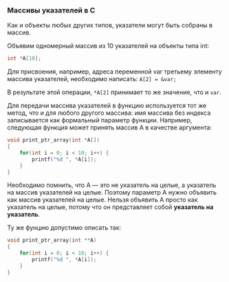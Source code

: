 ### Массивы указателей в С ###

Как и объекты любых других типов, указатели могут быть собраны в массив.

Объявим одномерный массив из 10 указателей на объекты типа int:
```c
int *A[10];
```
Для присвоения, например, адреса переменной var третьему элементу массива указателей, необходимо 
написать: `A[2] = &var;`

В результате этой операции, `*A[2]` принимает то же значение, что и `var`.

Для передачи массива указателей в функцию используется тот же метод, что и для любого другого массива: 
имя массива без индекса записывается как формальный параметр функции. Например, следующая функция может 
принять массив A в качестве аргумента:
```c
void print_ptr_array(int *A[])
{
    for(int i = 0; i < 10; i++) {
        printf("%d ", *A[i]);
    }
}
```
Необходимо помнить, что A — это не указатель на целые, а указатель на массив указателей на целые. Поэтому 
параметр A нужно объявить как массив указателей на целые. Нельзя объявить A просто как указатель на целые, 
потому что он представляет собой **указатель на указатель**.

Ту же фунцию допустимо описать так:
```c
void print_ptr_array(int **A)
{
    for(int i = 0; i < 10; i++) {
        printf("%d ", *A[i]);
    }
}
```
